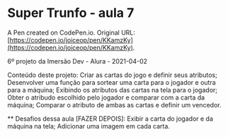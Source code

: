 # Super Trunfo - aula 7

A Pen created on CodePen.io. Original URL: [https://codepen.io/joiceop/pen/KKamzKy](https://codepen.io/joiceop/pen/KKamzKy).

6º projeto da Imersão Dev - Alura - 2021-04-02

Conteúdo deste projeto:
Criar as cartas do jogo e definir seus atributos;
Desenvolver uma função para sortear uma carta para o jogador e outra para a máquina;
Exibindo os atributos das cartas na tela para o jogador;
Obter o atribudo escolhido pelo jogador e comparar com a carta da máquina;
Comparar o atributo de ambas as cartas e definir um vencedor.

** Desafios dessa aula [FAZER DEPOIS]:
Exibir a carta do jogador e da máquina na tela;
Adicionar uma imagem em cada carta.
